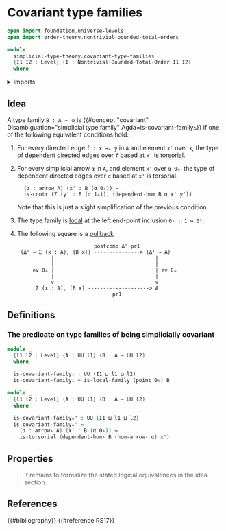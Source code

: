 # Covariant type families

```agda
open import foundation.universe-levels
open import order-theory.nontrivial-bounded-total-orders

module
  simplicial-type-theory.covariant-type-families
  {I1 I2 : Level} (I : Nontrivial-Bounded-Total-Order I1 I2)
  where
```

<details><summary>Imports</summary>

```agda
open import foundation.0-connected-types
open import foundation.action-on-identifications-functions
open import foundation.connected-types
open import foundation.dependent-pair-types
open import foundation.diagonal-maps-of-types
open import foundation.equivalences
open import foundation.equivalences-arrows
open import foundation.function-types
open import foundation.functoriality-dependent-pair-types
open import foundation.fundamental-theorem-of-identity-types
open import foundation.homotopies
open import foundation.identity-types
open import foundation.negation
open import foundation.propositions
open import foundation.sections
open import foundation.torsorial-type-families
open import foundation.transport-along-identifications
open import foundation.unit-type
open import foundation.universe-levels

open import orthogonal-factorization-systems.families-of-types-local-at-maps
open import orthogonal-factorization-systems.null-types

open import simplicial-type-theory.arrows I
open import simplicial-type-theory.dependent-directed-edges I
open import simplicial-type-theory.directed-edges I
open import simplicial-type-theory.directed-interval I
open import simplicial-type-theory.inequality-directed-interval I

open import synthetic-homotopy-theory.circle
```

</details>

## Idea

A type family `B : A → 𝒰` is
{{#concept "covariant" Disambiguation="simplicial type family" Agda=is-covariant-family▵}}
if one of the following equivalent conditions hold:

1. For every directed edge `f : x →▵ y` in `A` and element `x'` over `x`, the
   type of dependent directed edges over `f` based at `x'` is
   [torsorial](foundation.torsorial-type-families.md).

2. For every simplicial arrow `α` in `A`, and element `x'` over `α 0▵`, the type
   of dependent directed edges over `α` based at `x'` is torsorial.

   ```text
     (α : arrow A) (x' : B (α 0▵)) →
     is-contr (Σ (y' : B (α 1▵)), (dependent-hom B α x' y'))
   ```

   Note that this is just a slight simplification of the previous condition.

3. The type family is
   [local](orthogonal-factorization-systems.local-type-families.md) at the left
   end-point inclusion `0▵ : 1 ↪ Δ¹`.

4. The following square is a [pullback](foundation-core.pullbacks.md)

   ```text
                            postcomp Δ¹ pr1
    (Δ¹ → Σ (x : A), (B x)) ---------------> (Δ¹ → A)
              |                                 |
              |                                 |
        ev 0▵ |                                 | ev 0▵
              |                                 |
              ∨                                 ∨
         Σ (x : A), (B x) --------------------> A
                                  pr1
   ```

## Definitions

### The predicate on type families of being simplicially covariant

```agda
module _
  {l1 l2 : Level} {A : UU l1} (B : A → UU l2)
  where

  is-covariant-family▵ : UU (I1 ⊔ l1 ⊔ l2)
  is-covariant-family▵ = is-local-family (point 0▵) B
```

```agda
module _
  {l1 l2 : Level} {A : UU l1} (B : A → UU l2)
  where

  is-covariant-family▵' : UU (I1 ⊔ l1 ⊔ l2)
  is-covariant-family▵' =
    (α : arrow▵ A) (x' : B (α 0▵)) →
    is-torsorial (dependent-hom▵ B (hom-arrow▵ α) x')
```

## Properties

> It remains to formalize the stated logical equivalences in the idea section.

## References

{{#bibliography}} {{#reference RS17}}
